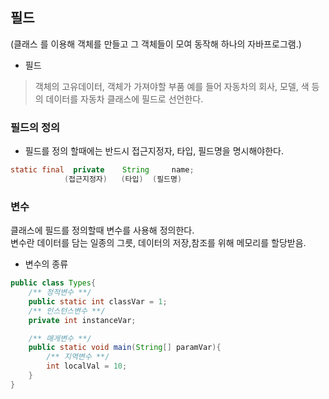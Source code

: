 ## 필드

(클래스 를 이용해 객체를 만들고 그 객체들이 모여 동작해 하나의 자바프로그램.)

* 필드 
> 객체의 고유데이터, 객체가 가져야할 부품 
> 예를 들어 자동차의 회사, 모델, 색 등의 데이터를 자동차 클래스에 필드로 선언한다.

### 필드의 정의

* 필드를 정의 할때에는 반드시 접근지정자, 타입, 필드명을 명시해야한다.

```java
static final  private    String     name;
            (접근지정자)   (타입)  (필드명)
```

### 변수

클래스에 필드를 정의할때 변수를 사용해 정의한다. <br>
변수란 데이터를 담는 일종의 그릇, 데이터의 저장,참조를 위해 메모리를 할당받음.

* 변수의 종류
```java
public class Types{
    /** 정적변수 **/
    public static int classVar = 1;
    /** 인스턴스변수 **/
    private int instanceVar;

    /** 매게변수 **/
    public static void main(String[] paramVar){
        /** 지역변수 **/
        int localVal = 10;
    }
}
```